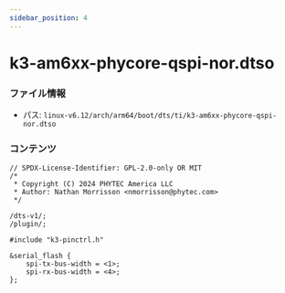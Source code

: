 ```yaml
---
sidebar_position: 4
---
```

# k3-am6xx-phycore-qspi-nor.dtso

### ファイル情報

- パス: `linux-v6.12/arch/arm64/boot/dts/ti/k3-am6xx-phycore-qspi-nor.dtso`

### コンテンツ

```dtso
// SPDX-License-Identifier: GPL-2.0-only OR MIT
/*
 * Copyright (C) 2024 PHYTEC America LLC
 * Author: Nathan Morrisson <nmorrisson@phytec.com>
 */

/dts-v1/;
/plugin/;

#include "k3-pinctrl.h"

&serial_flash {
	spi-tx-bus-width = <1>;
	spi-rx-bus-width = <4>;
};

```

